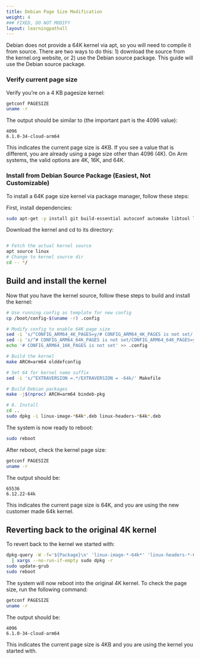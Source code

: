 ```yaml
---
title: Debian Page Size Modification
weight: 4
### FIXED, DO NOT MODIFY
layout: learningpathall
---
```


Debian does not provide a 64K kernel via apt, so you will need to compile it from source.  There are two ways to do this: 1) download the source from the kernel.org website, or 2) use the Debian source package.  This guide will use the Debian source package.

### Verify current page size
Verify you’re on a 4 KB pagesize kernel:

```bash
getconf PAGESIZE
uname -r
```
The output should be similar to (the important part is the 4096 value):

```output
4096
6.1.0-34-cloud-arm64
```

This indicates the current page size is 4KB. If you see a value that is different, you are already using a page size other than 4096 (4K).  On Arm systems, the valid options are 4K, 16K, and 64K.


### Install from Debian Source Package (Easiest, Not Customizable)

To install a 64K page size kernel via package manager, follow these steps:

First, install dependencies:

```bash
sudo apt-get -y install git build-essential autoconf automake libtool libncurses-dev bison flex libssl-dev libelf-dev bc debhelper-compat rsync
```

Download the kernel and cd to its directory:
```bash

# Fetch the actual kernel source
apt source linux
# Change to kernel source dir
cd -- */
```

## Build and install the kernel

Now that you have the kernel source, follow these steps to build and install the kernel:
```bash
# Use running config as template for new config
cp /boot/config-$(uname -r) .config 

# Modify config to enable 64K page size
sed -i 's/^CONFIG_ARM64_4K_PAGES=y/# CONFIG_ARM64_4K_PAGES is not set/' .config
sed -i 's/^# CONFIG_ARM64_64K_PAGES is not set/CONFIG_ARM64_64K_PAGES=y/' .config
echo '# CONFIG_ARM64_16K_PAGES is not set' >> .config

# Build the kernel 
make ARCH=arm64 olddefconfig

# Set 64 for kernel name suffix
sed -i 's/^EXTRAVERSION =.*/EXTRAVERSION = -64k/' Makefile

# Build Debian packages
make -j$(nproc) ARCH=arm64 bindeb-pkg

# 8. Install
cd ..
sudo dpkg -i linux-image-*64k*.deb linux-headers-*64k*.deb
```

The system is now ready to reboot:
```bash
sudo reboot
```
After reboot, check the kernel page size:
```bash
getconf PAGESIZE
uname -r
```
The output should be:

```output
65536
6.12.22-64k
```
This indicates the current page size is 64K, and you are using the new customer made 64k kernel.  

## Reverting back to the original 4K kernel

To revert back to the kernel we started with:

```bash
dpkg-query -W -f='${Package}\n' 'linux-image-*-64k*' 'linux-headers-*-64k*' \
  | xargs --no-run-if-empty sudo dpkg -r
sudo update-grub
sudo reboot
```
The system will now reboot into the original 4K kernel.  To check the page size, run the following command:
```bash
getconf PAGESIZE
uname -r
``` 

The output should be:

```output
4096
6.1.0-34-cloud-arm64
```
This indicates the current page size is 4KB and you are using the kernel you started with.